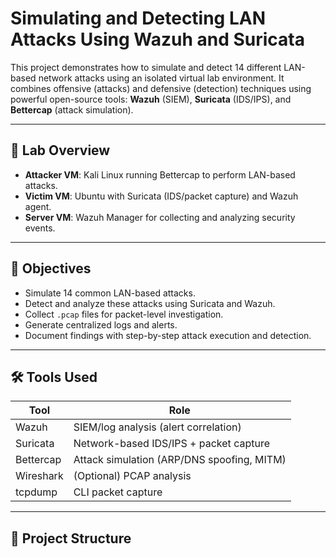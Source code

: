 # Simulating and Detecting LAN Attacks Using Wazuh and Suricata

This project demonstrates how to simulate and detect 14 different LAN-based network attacks using an isolated virtual lab environment. It combines offensive (attacks) and defensive (detection) techniques using powerful open-source tools: **Wazuh** (SIEM), **Suricata** (IDS/IPS), and **Bettercap** (attack simulation).

---

## 🧪 Lab Overview

- **Attacker VM**: Kali Linux running Bettercap to perform LAN-based attacks.
- **Victim VM**: Ubuntu with Suricata (IDS/packet capture) and Wazuh agent.
- **Server VM**: Wazuh Manager for collecting and analyzing security events.

---

## 🎯 Objectives

- Simulate 14 common LAN-based attacks.
- Detect and analyze these attacks using Suricata and Wazuh.
- Collect `.pcap` files for packet-level investigation.
- Generate centralized logs and alerts.
- Document findings with step-by-step attack execution and detection.

---

## 🛠️ Tools Used

| Tool        | Role                                       |
|-------------|--------------------------------------------|
| Wazuh       | SIEM/log analysis (alert correlation)      |
| Suricata    | Network-based IDS/IPS + packet capture     |
| Bettercap   | Attack simulation (ARP/DNS spoofing, MITM) |
| Wireshark   | (Optional) PCAP analysis                   |
| tcpdump     | CLI packet capture                         |

---

## 📁 Project Structure

